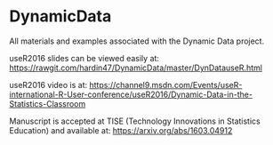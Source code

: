 # DynamicData
All materials and examples associated with the Dynamic Data project.

useR2016 slides can be viewed easily at: https://rawgit.com/hardin47/DynamicData/master/DynDatauseR.html

useR2016 video is at: https://channel9.msdn.com/Events/useR-international-R-User-conference/useR2016/Dynamic-Data-in-the-Statistics-Classroom

Manuscript is accepted at TISE (Technology Innovations in Statistics Education) and available at: https://arxiv.org/abs/1603.04912


